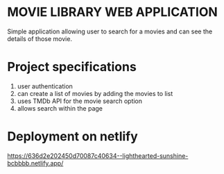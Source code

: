 #  MOVIE LIBRARY WEB APPLICATION 

Simple application allowing user to search for a movies and can see the details of those movie.

# Project specifications

1. user authentication
2. can create a list of movies by adding the movies to list
3. uses TMDb API for the movie search option
4. allows search within the page

# Deployment on netlify

https://636d2e202450d70087c40634--lighthearted-sunshine-bcbbbb.netlify.app/
